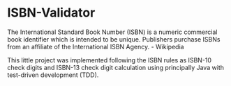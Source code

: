# ISBN-Validator


The International Standard Book Number (ISBN) is a numeric commercial book identifier which is intended to be unique. Publishers purchase ISBNs from an affiliate of the International ISBN Agency. - Wikipedia

This little project was implemented following the ISBN rules as ISBN-10 check digits and ISBN-13 check digit calculation using principally Java with test-driven development (TDD).